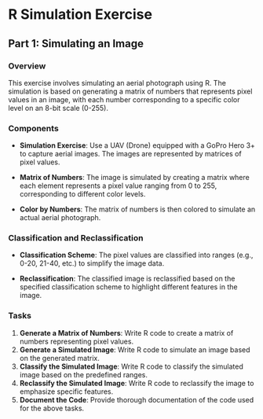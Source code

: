 # R Simulation Exercise

## Part 1: Simulating an Image

### Overview
This exercise involves simulating an aerial photograph using R. The simulation is based on generating a matrix of numbers that represents pixel values in an image, with each number corresponding to a specific color level on an 8-bit scale (0-255).

### Components

- **Simulation Exercise**: Use a UAV (Drone) equipped with a GoPro Hero 3+ to capture aerial images. The images are represented by matrices of pixel values.
  
- **Matrix of Numbers**: The image is simulated by creating a matrix where each element represents a pixel value ranging from 0 to 255, corresponding to different color levels.
  
- **Color by Numbers**: The matrix of numbers is then colored to simulate an actual aerial photograph.

### Classification and Reclassification

- **Classification Scheme**: The pixel values are classified into ranges (e.g., 0-20, 21-40, etc.) to simplify the image data.
  
- **Reclassification**: The classified image is reclassified based on the specified classification scheme to highlight different features in the image.

### Tasks

1. **Generate a Matrix of Numbers**: Write R code to create a matrix of numbers representing pixel values.
2. **Generate a Simulated Image**: Write R code to simulate an image based on the generated matrix.
3. **Classify the Simulated Image**: Write R code to classify the simulated image based on the predefined ranges.
4. **Reclassify the Simulated Image**: Write R code to reclassify the image to emphasize specific features.
5. **Document the Code**: Provide thorough documentation of the code used for the above tasks.
